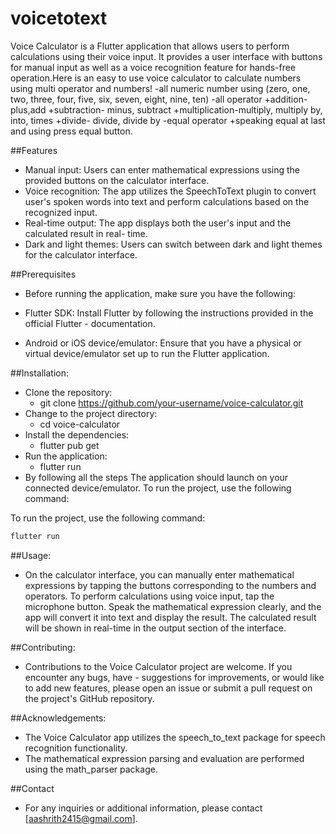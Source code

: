 # voicetotext
Voice Calculator is a Flutter application that allows users to perform calculations using their voice input. It provides a user interface with buttons for manual input as well as a voice recognition feature for hands-free operation.Here is an easy to use voice calculator to calculate numbers using multi operator and numbers! -all numeric number using (zero, one, two, three, four, five, six, seven, eight, nine, ten) -all operator +addition-plus,add +subtraction- minus, subtract +multiplication-multiply, multiply by, into, times +divide- divide, divide by -equal operator +speaking equal at last and using press equal button.

##Features
- Manual input: Users can enter mathematical expressions using the provided buttons on the 
  calculator interface.
- Voice recognition: The app utilizes the SpeechToText plugin to convert user's spoken words 
  into text and perform calculations based on the recognized input.
- Real-time output: The app displays both the user's input and the calculated result in real- 
  time.
- Dark and light themes: Users can switch between dark and light themes for the calculator 
  interface.

##Prerequisites

- Before running the application, make sure you have the following:

- Flutter SDK: Install Flutter by following the instructions provided in the official Flutter - 
  documentation.
- Android or iOS device/emulator: Ensure that you have a physical or virtual device/emulator 
  set up to run the Flutter application.

##Installation:
- Clone the repository:
    - git clone https://github.com/your-username/voice-calculator.git
- Change to the project directory:
    - cd voice-calculator
- Install the dependencies:
    - flutter pub get
 - Run the application:
    - flutter run
- By following all the steps The application should launch on your connected device/emulator.
  To run the project, use the following command:


To run the project, use the following command:

```bash
flutter run
```

##Usage:
- On the calculator interface, you can manually enter mathematical expressions by tapping the 
  buttons corresponding to the numbers and operators.
  To perform calculations using voice input, tap the microphone button. Speak the mathematical 
  expression clearly, and the app will convert it into text and display the result.
  The calculated result will be shown in real-time in the output section of the interface.

##Contributing:
- Contributions to the Voice Calculator project are welcome. If you encounter any bugs, have - 
  suggestions for improvements, or would like to add new features, please open an issue or 
  submit a pull request on the project's GitHub repository.

##Acknowledgements:
- The Voice Calculator app utilizes the speech_to_text package for speech recognition 
  functionality.
- The mathematical expression parsing and evaluation are performed using the math_parser 
  package.

##Contact
- For any inquiries or additional information, please contact [aashrith2415@gmail.com].

